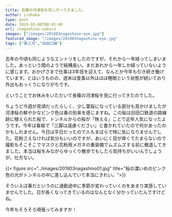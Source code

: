 ```yaml
---
title: 長篠の河津桜を見に行ってきました。
author: irohaka
type: post
date: 2019-03-08T08:43:49
url: /nagashino-sakura
images: ["/images/201903nagashino-eye.jpg"]
featured_image: "/images/201903nagashino-eye.jpg"
tags: ["奥三河","旧田口線"]
---
```



去年の今頃も同じようなエントリをしたのですが、それから一年経ってしまいました。あっという間のようで結構長い。まだあれから一年しか経っていないように感じます。おかげさまで仕事は3年目を迎えて、なんとか今年も引き続き働けています。とはいうものの、週末は食事以外はほぼ睡眠という状態が続いており外出もおっくうになりがちです。
  
ということでお休みをいただいて長篠の河津桜を見に行ってきたのでした。

ちょうど今週が見頃だったらしく、少し葉桜になっている部分も見かけましたが河津桜の鮮やかなピンク色は春の到来を感じますね。この桜は旧田口鉄道の路線跡に植えられた桜で、トンネルからの桜が「映える」ことで近年人気になったようです。今年は看板で「三脚は遠慮ください」と書かれていたので何かあったのかもしれません。今日は平日だったので人もまばらで特に気になりませんでした。花粉さえなければ気分もいいのですが、あいにく目が痒くてたまらないので撮影もそこそこでマスクと花粉用メガネの重装備でムズムズする前に撤退してきました。本当は桜をみながらゆっくり散歩でもしたら気持ちがいいんでしょうが、仕方ない。

{{< figure src="../images/201903nagashino01.jpg" title="桜の濃いめのピンク色の光がトンネルの中に差し込んでいて本当にきれい。">}}


そういえば春だというのに通勤途中に季節が変わっていくのをあまり実感していませんでした。日が長くなってきているのはなんとなく分かっていたんですけどね。
  
今年もそろそろ頑張ってみますか！